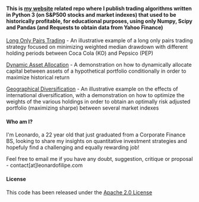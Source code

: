 #### This is [my website](https://leonardofilipe.com) related repo where I publish trading algorithms written in Python 3 (on S&P500 stocks and market indexes) that used to be historically profitable, for educational purposes, using only Numpy, Scipy and Pandas (and Requests to obtain data from Yahoo Finance)
[Long Only Pairs Trading](PairsTrading.ipynb) - An illustrative example of a long only pairs trading strategy focused on minimizing weighted median drawdown with different holding periods between Coca Cola (KO) and Pepsico (PEP)

[Dynamic Asset Allocation](DynamicAssetAllocation.ipynb) - A demonstration on how to dynamically allocate capital between assets of a hypothetical portfolio conditionally in order to maximize historical return

[Geographical Diversification](GeographicDiversification.ipynb) - An illustrative example on the effects of international diversification, with a demonstration on how to optimize the weights of the various holdings in order to obtain an optimally risk adjusted portfolio (maximizing sharpe) between several market indexes

#### Who am I?
I'm Leonardo, a 22 year old that just graduated from a Corporate Finance BS, looking to share my insights on quantitative investment strategies and hopefuly find a challenging and equally rewarding job!

Feel free to email me if you have any doubt, suggestion, critique or proposal - contact[at]leonardofilipe.com

#### License
This code has been released under the [Apache 2.0 License](LICENSE)
